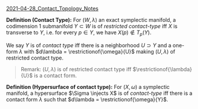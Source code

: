 [2021-04-28_Contact_Topology_Notes](../2021-04-28_Contact_Topology_Notes.md)

**Definition (Contact Type):**
For $(W, \lambda)$ an exact symplectic manifold, a codimension 1 submanifold $Y \subset W$ is of *restricted contact-type* iff $X$ is transverse to $Y$, i.e. for every $p\in Y$, we have $X(p) \not\in T_p(Y)$.

We say $Y$ is of *contact type* iff there is a neighborhood $U \supset Y$ and a one-form $\lambda$ with $d\lambda = \restrictionof{\omega}{U}$ making $(U, \lambda)$ of restricted contact type.

> Remark:
>$(U, \lambda)$ is of restricted contact type iff $\restrictionof{\lambda}{U}$ is a contact form.

**Definition (Hypersurface of contact type):**
For $(X, \omega)$ a symplectic manifold, a hypersurface $\Sigma \injects X$ is of *contact-type* iff there is a contact form $\lambda$ such that $d\lambda = \restrictionof{\omega}{Y}$.